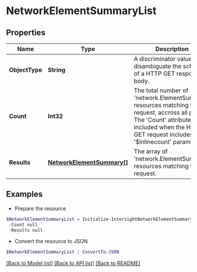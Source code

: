# NetworkElementSummaryList
## Properties

Name | Type | Description | Notes
------------ | ------------- | ------------- | -------------
**ObjectType** | **String** | A discriminator value to disambiguate the schema of a HTTP GET response body. | 
**Count** | **Int32** | The total number of &#39;network.ElementSummary&#39; resources matching the request, accross all pages. The &#39;Count&#39; attribute is included when the HTTP GET request includes the &#39;$inlinecount&#39; parameter. | [optional] 
**Results** | [**NetworkElementSummary[]**](NetworkElementSummary.md) | The array of &#39;network.ElementSummary&#39; resources matching the request. | [optional] 

## Examples

- Prepare the resource
```powershell
$NetworkElementSummaryList = Initialize-IntersightNetworkElementSummaryList  -ObjectType null `
 -Count null `
 -Results null
```

- Convert the resource to JSON
```powershell
$NetworkElementSummaryList | ConvertTo-JSON
```

[[Back to Model list]](../README.md#documentation-for-models) [[Back to API list]](../README.md#documentation-for-api-endpoints) [[Back to README]](../README.md)

